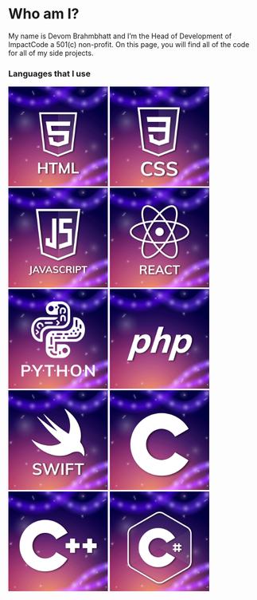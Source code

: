 # Who am I?
My name is Devom Brahmbhatt and I’m the Head of Development of ImpactCode a 501(c) non-profit. On this page, you will find all of the code for all of my side projects.

### Languages that I use
<img src="Images/HTML.png" alt="HTML" width="200"/>
<img src="Images/CSS.png" alt="CSS" width="200"/>
<img src="Images/JS.png" alt="JavaScript" width="200"/>
<img src="Images/REACT.png" alt="ReactJS" width="200"/>
<img src="Images/PYTHON.png" alt="Python" width="200"/>
<img src="Images/PHP.png" alt="PHP" width="200"/>
<img src="Images/SWIFT.png" alt="Swift" width="200"/>
<img src="Images/C.png" alt="C" width="200"/>
<img src="Images/C++.png" alt="C++" width="200"/>
<img src="Images/C_Sharp.png" alt="C#" width="200"/>
